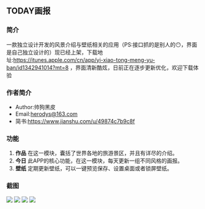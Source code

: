 ## TODAY画报
### 简介
一款独立设计开发的风景介绍与壁纸相关的应用（PS:接口抓的是别人的😶，界面是自己独立设计的）现已经上架，下载地址:https://itunes.apple.com/cn/app/yi-xiao-tong-meng-yu-ban/id1342941014?mt=8 ，界面清新酷炫，日前正在逐步更新优化，欢迎下载体验

### 作者简介
* Author:帅狗黑皮  
* Email:herodys@163.com
* 简书:https://www.jianshu.com/u/49874c7b9c8f

### 功能
1. **作品**
	在这一模块，囊括了世界各地的旅游景区，并且有详尽的介绍。
2. **今日**
	此APP的核心功能，在这一模块，每天更新一组不同风格的画报。
3. **壁纸**
   定期更新壁纸，可以一键预览保存、设置桌面或者锁屏壁纸。
   
### 截图
![](https://github.com/dyshero/TimeBook/blob/master/TimeBook/TimeBook/ScreenShot/1.png)
![](https://github.com/dyshero/TimeBook/blob/master/TimeBook/TimeBook/ScreenShot/2.png)
![](https://github.com/dyshero/TimeBook/blob/master/TimeBook/TimeBook/ScreenShot/3.png)
![](https://github.com/dyshero/TimeBook/blob/master/TimeBook/TimeBook/ScreenShot/4.png)
